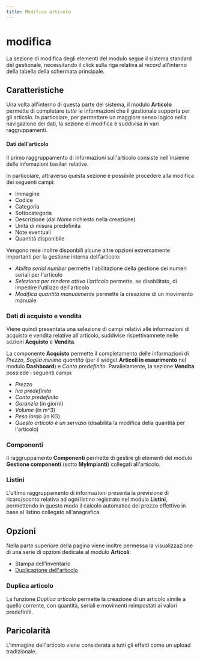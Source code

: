 ```yaml
---
title: Modifica articolo
---
```


# modifica

La sezione di modifica degli elementi del modulo segue il sistema standard del gestionale, necessitando il click sulla riga relativa al _record_ all'interno della tabella della schermata principale.

## Caratteristiche

Una volta all'interno di questa parte del sistema, il modulo **Articolo** permette di completare _tutte_ le informazioni che il gestionale supporta per gli articolo. In particolare, per permettere un maggiore senso logico nella navigazione dei dati, la sezione di modifica è suddivisa in vari raggruppamenti.

#### Dati dell'articolo

Il primo raggruppamento di informazioni sull'articolo consiste nell'insieme delle infomazioni basilari relative.

In particolare, attraverso questa sezione è possibile procedere alla modifica dei seguenti campi:

* Immagine
* Codice
* Categoria
* Sottocategoria
* Descrizione \(dal _Nome_ richiesto nella creazione\)
* Unità di misura predefinita
* Note eventuali
* Quantità disponibile

Vengono rese inoltre disponbili alcune altre opzioni estremamente importanti per la gestione interna dell'articolo:

* _Abilita serial number_ permette l'abilitazione della gestione dei numeri seriali per l'articolo
* _Seleziona per rendere attivo l'articolo_ permette, se disabilitato, di impedire l'utilizzo dell'articolo
* _Modifica quantità manualmente_ permette la creazione di un movimento manuale

### Dati di acquisto e vendita

Viene quindi presentata una selezione di campi relativi alle informazioni di acquisto e vendita relative all'articolo, suddivise rispettivamnete nelle sezioni **Acquisto** e **Vendita**.

La componente **Acquisto** permette il completamento delle informazioni di _Prezzo_, _Soglia minima quantità_ \(per il widget **Articoli in esaurimento** nel modulo **Dashboard**\) e _Conto predefinito_. Parallelamente, la sezione **Vendita** possiede i seguenti campi:

* _Prezzo_
* _Iva predefinita_
* _Conto predefinito_
* _Garanzia_ \(in giorni\)
* _Volume_ \(in m^3\)
* _Peso lordo_ \(in KG\)
* _Questo articolo è un servizio_ \(disabilita la modifica della quantità per l'articolo\)

### Componenti

Il raggruppamento **Componenti** permette di gestire gli elementi del modulo **Gestione componenti** \(sotto **MyImpianti**\) collegati all'articolo.

### Listini

L'ultimo raggruppamento di informazioni presenta la previsione di ricaro/sconto relativa ad ogni listino registrato nel modulo **Listini**, permettendo in questo modo il calcolo automatico del prezzo effettivo in base al listino collegato all'anagrafica.

## Opzioni

Nella parte superiore della pagina viene inoltre permessa la visualizzazione di una serie di opzioni dedicate al modulo **Articoli**:

* Stampa dell'inventario
* [Duplicazione dell'articolo](modifica.md#duplica-articolo)

### Duplica articolo

La funzione _Duplica articolo_ permette la creazione di un articolo simile a quello corrente, con quantità, seriali e movimenti reimpostati ai valori predefiniti.

## Paricolarità

L'immagine dell'articolo viene considerata a tutti gli effetti come un upload tradizionale.

